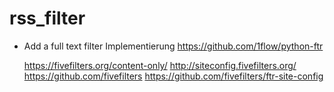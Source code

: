 # rss_filter

* Add a full text filter
  Implementierung https://github.com/1flow/python-ftr

  https://fivefilters.org/content-only/
  http://siteconfig.fivefilters.org/
  https://github.com/fivefilters
  https://github.com/fivefilters/ftr-site-config
